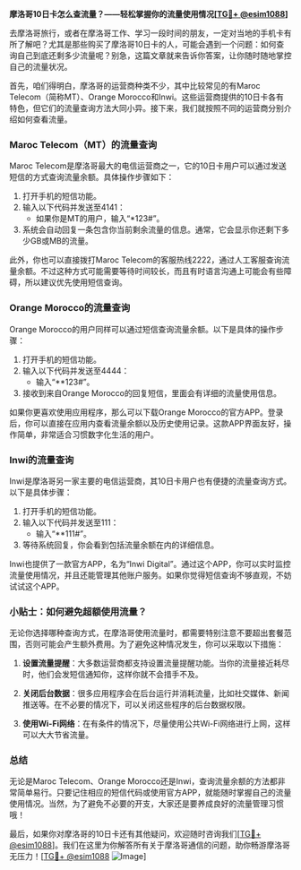 **摩洛哥10日卡怎么查流量？——轻松掌握你的流量使用情况[[TG💪+ @esim1088](https://t.me/s/esim1088)]**

去摩洛哥旅行，或者在摩洛哥工作、学习一段时间的朋友，一定对当地的手机卡有所了解吧？尤其是那些购买了摩洛哥10日卡的人，可能会遇到一个问题：如何查询自己到底还剩多少流量呢？别急，这篇文章就来告诉你答案，让你随时随地掌控自己的流量状况。

首先，咱们得明白，摩洛哥的运营商种类不少，其中比较常见的有Maroc Telecom（简称MT）、Orange Morocco和Inwi。这些运营商提供的10日卡各有特色，但它们的流量查询方法大同小异。接下来，我们就按照不同的运营商分别介绍如何查看流量。

### Maroc Telecom（MT）的流量查询

Maroc Telecom是摩洛哥最大的电信运营商之一，它的10日卡用户可以通过发送短信的方式查询流量余额。具体操作步骤如下：

1. 打开手机的短信功能。
2. 输入以下代码并发送至4141：
   - 如果你是MT的用户，输入“*123#”。
3. 系统会自动回复一条包含你当前剩余流量的信息。通常，它会显示你还剩下多少GB或MB的流量。

此外，你也可以直接拨打Maroc Telecom的客服热线2222，通过人工客服查询流量余额。不过这种方式可能需要等待时间较长，而且有时语言沟通上可能会有些障碍，所以建议优先使用短信查询。

### Orange Morocco的流量查询

Orange Morocco的用户同样可以通过短信查询流量余额。以下是具体的操作步骤：

1. 打开手机的短信功能。
2. 输入以下代码并发送至4444：
   - 输入“**123#”。
3. 接收到来自Orange Morocco的回复短信，里面会有详细的流量使用信息。

如果你更喜欢使用应用程序，那么可以下载Orange Morocco的官方APP。登录后，你可以直接在应用内查看流量余额以及历史使用记录。这款APP界面友好，操作简单，非常适合习惯数字化生活的用户。

### Inwi的流量查询

Inwi是摩洛哥另一家主要的电信运营商，其10日卡用户也有便捷的流量查询方式。以下是具体步骤：

1. 打开手机的短信功能。
2. 输入以下代码并发送至111：
   - 输入“**111#”。
3. 等待系统回复，你会看到包括流量余额在内的详细信息。

Inwi也提供了一款官方APP，名为“Inwi Digital”。通过这个APP，你可以实时监控流量使用情况，并且还能管理其他账户服务。如果你觉得短信查询不够直观，不妨试试这个APP。

### 小贴士：如何避免超额使用流量？

无论你选择哪种查询方式，在摩洛哥使用流量时，都需要特别注意不要超出套餐范围，否则可能会产生额外费用。为了避免这种情况发生，你可以采取以下措施：

1. **设置流量提醒**：大多数运营商都支持设置流量提醒功能。当你的流量接近耗尽时，他们会发短信通知你，这样你就不会措手不及。
   
2. **关闭后台数据**：很多应用程序会在后台运行并消耗流量，比如社交媒体、新闻推送等。在不必要的情况下，可以关闭这些程序的后台数据权限。

3. **使用Wi-Fi网络**：在有条件的情况下，尽量使用公共Wi-Fi网络进行上网，这样可以大大节省流量。

### 总结

无论是Maroc Telecom、Orange Morocco还是Inwi，查询流量余额的方法都非常简单易行。只要记住相应的短信代码或使用官方APP，就能随时掌握自己的流量使用情况。当然，为了避免不必要的开支，大家还是要养成良好的流量管理习惯哦！

最后，如果你对摩洛哥的10日卡还有其他疑问，欢迎随时咨询我们[[TG💪+ @esim1088](https://t.me/s/esim1088)]。我们在这里为你解答所有关于摩洛哥通信的问题，助你畅游摩洛哥无压力！[[TG💪+ @esim1088](https://t.me/s/esim1088) ![Image](https://i.postimg.cc/4NQfJmqS/Snipaste-2025-05-13-00-14-12.png)]